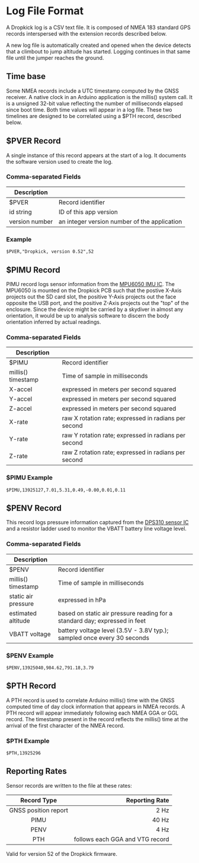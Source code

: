 # Log File Format

A Dropkick log is a CSV text file. It is composed of NMEA 183 standard GPS records
 interspersed with the extension records described below.

 A new log file is automatically created and opened when the device detects that a climbout to jump altitude has started.  Logging continues in that same file until the jumper reaches the ground.

 ## Time base

 Some NMEA records include a UTC timestamp computed by the GNSS receiver. A native clock in an Arduino application is the
 millis() system call.  It is a unsigned 32-bit value reflecting the number of milliseconds
 elapsed since boot time.  Both time values
 will appear in a log file.  These two timelines are designed to be correlated using a $PTH record, described below.

## $PVER Record

A single instance of this record appears at the start of a log.  It documents
 the software version used to create the log.

### Comma-separated Fields

 | Description   |                                        |
 |---------------|----------------------------------------|
| $PVER         | Record identifier                      |
| id string | ID of this app version   |
| version number       | an integer version number of the application        |

### Example 

`$PVER,"Dropkick, version 0.52",52`

## $PIMU Record

PIMU record logs sensor information from the [MPU6050 IMU IC](https://invensense.tdk.com/wp-content/uploads/2015/02/MPU-6000-Datasheet1.pdf).  The MPU6050 is mounted on the
Dropkick PCB such that the postive X-Axis projects out the SD card slot, the positive Y-Axis projects out the face opposite the USB port, and the positive Z-Axis projects out the "top" of the enclosure.  Since the device might be carried by a skydiver in almost any orientation, it would be up to analysis software to discern the body orientation inferred by actual readings.

### Comma-separated Fields

| Description   |                                        |
|---------------|----------------------------------------|
| $PIMU         | Record identifier                      |
| millis() timestamp | Time of sample in milliseconds    |
| X-accel       | expressed in meters per second squared          |
| Y-accel       | expressed in meters per second squared          |
| Z-accel       | expressed in meters per second  squared       |
| X-rate       | raw X rotation rate; expressed in radians per second         |
| Y-rate       | raw Y rotation rate; expressed in radians per second         |
| Z-rate       | raw Z rotation rate; expressed in radians per second         |

### $PIMU Example
`$PIMU,13925127,7.01,5.31,0.49,-0.00,0.01,0.11`

## $PENV Record

This record logs pressure information captured from the [DPS310 sensor IC](https://www.infineon.com/dgdl/Infineon-DPS310-DataSheet-v01_02-EN.pdf?fileId=5546d462576f34750157750826c42242) and a resistor ladder used to monitor the VBATT battery line voltage level.

### Comma-separated Fields
| Description   |                                        |
|---------------|----------------------------------------|
| $PENV         | Record identifier                      |
| millis() timestamp | Time of sample in milliseconds    |
| static air  pressure       | expressed in hPa         |
| estimated altitude | based on static air pressure reading for a standard day; expressed in feet         |
| VBATT voltage      | battery voltage level (3.5V - 3.8V typ.); sampled once every 30 seconds      |

### $PENV Example

`$PENV,13925040,984.62,791.18,3.79`

## $PTH Record

 A PTH record is used to correlate Arduino millis() time with the GNSS computed time of day
  clock information that appears in NMEA records.  A PTH record will appear immediately following each NMEA GGA or
  GGL record.  The timestamp present in the record reflects the millis() time at the arrival
  of the first character of the NMEA record.

### $PTH Example

`$PTH,13925296`


## Reporting Rates

Sensor records are written to the file at these rates:

| Record Type      |  Reporting Rate |
|:----------------:|---------------------------------:|
|  GNSS position report            |       2 Hz |
|  PIMU            |      40 Hz |
|  PENV            |       4 Hz    |
|  PTH             | follows each GGA and VTG record|

Valid for version 52 of the Dropkick firmware.